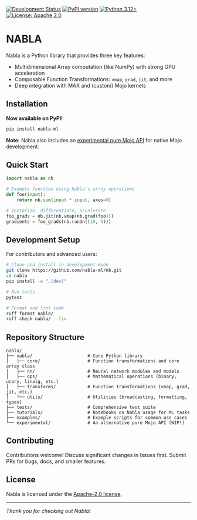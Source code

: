 [![Development Status](https://img.shields.io/badge/status-pre--alpha-red)](https://github.com/nabla-ml/nabla)
[![PyPI version](https://badge.fury.io/py/nabla-ml.svg)](https://badge.fury.io/py/nabla-ml)
[![Python 3.12+](https://img.shields.io/badge/python-3.12+-blue.svg)](https://www.python.org/downloads/)
[![License: Apache 2.0](https://img.shields.io/badge/license-Apache%202.0-blue.svg)](https://www.apache.org/licenses/LICENSE-2.0)

# NABLA

Nabla is a Python library that provides three key features:

- Multidimensional Array computation (like NumPy) with strong GPU acceleration
- Composable Function Transformations: `vmap`, `grad`, `jit`, and more
- Deep integration with MAX and (custom) Mojo kernels

## Installation

**Now available on PyPI!**

```bash
pip install nabla-ml
```

**Note:** Nabla also includes an [experimental pure Mojo API](https://github.com/nabla-ml/nabla/tree/main/experimental) for native Mojo development.

## Quick Start

```python
import nabla as nb

# Example function using Nabla's array operations
def foo(input):
    return nb.sum(input * input, axes=0)

# Vectorize, differentiate, accelerate
foo_grads = nb.jit(nb.vmap(nb.grad(foo)))
gradients = foo_grads(nb.randn((10, 5)))
```

## Development Setup

For contributors and advanced users:

```bash
# Clone and install in development mode
git clone https://github.com/nabla-ml/nb.git
cd nabla
pip install -e ".[dev]"

# Run tests
pytest

# Format and lint code
ruff format nabla/
ruff check nabla/ --fix
```

## Repository Structure

```text
nabla/
├── nabla/                     # Core Python library
│   ├── core/                  # Function transformations and core array class
│   ├── nn/                    # Neural network modules and models
│   ├── ops/                   # Mathematical operations (binary, unary, linalg, etc.)
│   ├── transforms/            # Function transformations (vmap, grad, jit, etc.)
│   └── utils/                 # Utilities (broadcasting, formatting, types)
├── tests/                     # Comprehensive test suite
├── tutorials/                 # Notebooks on Nabla usage for ML tasks
├── examples/                  # Example scripts for common use cases
└── experimental/              # An alternative pure Mojo API (WIP!)
```

## Contributing

Contributions welcome! Discuss significant changes in Issues first. Submit PRs for bugs, docs, and smaller features.

## License

Nabla is licensed under the [Apache-2.0 license](https://github.com/nabla-ml/nabla/blob/main/LICENSE).

---

*Thank you for checking out Nabla!*
